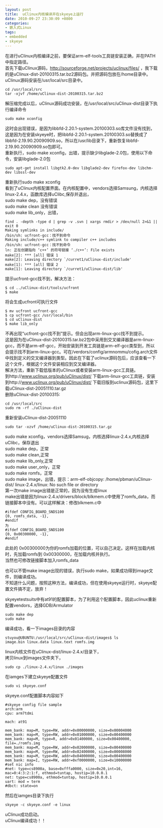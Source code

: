 ```yaml
---
layout: post
title:  uClinux内核编译并在skyeye上运行
date: 2010-09-27 23:30:09 +0800
categories:
- 嵌入式Linux
tags:
- embedded
- skyeye
---
```


在进行uClinux内核编译之前，要保证arm-elf-tools工具链安装正确，并在PATH中指定路径。  
首先下载uClinux源码，http://sourceforge.net/projects/uclinux/files/ ，我下载的是uClinux-dist-20100315.tar.bz2源码包。并把源码包放在/home目录中。uClinux源码安装在/usr/local/src目录中。  

```
cd /usr/local/src
tar -xjvf /home/uClinux-dist-20100315.tar.bz2
```

解压缩完成以后，uClinux源码成功安装，在/usr/local/src/uClinux-dist目录下执行编译命令  

```
sudo make xconfig
```  

这时会出现错误，是因为libbfd-2.20.1-system.20100303.so库文件没有找到，这是因为在安装skyeye时，把libbfd-2.20.1-system.20100303.so替换成了libbfd-2.19.90.20090909.so，所以在/usr/lib目录下，重新恢复libbfd-2.19.90.20090909.so包即可。  
重新执行，sudo make xconfig，出错，提示缺少libglade-2.0包，使用以下命令，安装libglade-2.0包  

```
sudo apt-get install libgtk2.0-dev libglade2-dev firefox-dev libchm-dev libssl-dev
```
  
重新执行sudo make xconfig   
看到了uClinux内核配置界面。在内核配置中，vendors选择Samsung，内核选择linux-2.4.x，函数库选择uClibc,保存并退出，   
sudo make dep，没有错误   
sudo make clean 没有错误   
sudo make lib_only，出错，  
 
```
find . -depth -type d | grep -v .svn | xargs rmdir > /dev/null 2>&1 || exit 0
Making symlinks in include/
/bin/sh: ucfront-gcc：找不到命令
Making include/c++ symlink to compiler c++ includes
/bin/sh: ucfront-gcc：找不到命令
ln: 正在创建指向 ‘c++’ 的符号链接 ‘./c++’: File exists
make[2]: *** [all] 错误 1
make[2]: Leaving directory `/curret1/uClinux-dist/include'
make[1]: *** [all] 错误 2
make[1]: Leaving directory `/curret1/uClinux-dist/lib'
```

提示ucfront-gcc找不到，解决方法：   

```
$ cd ../uClinux-dist/tools/ucfront
$ make   
```

将会生成ucfront可执行文件   

```
$ mv ucfront ucfront-gcc
$ cp ucfront-gcc /usr/local/bin
$ cd uClinux-dist
$ make lib_only
```

不再出现“ucfront-gcc找不到”提示。但会出现arm-linux-gcc找不到提示。   
这是因为在uClinux-dist-20100315.tar.bz2包中采用到交叉编译器是arm-linux-gcc，而不是arm-elf-gcc，开始安装到开发工具链是arm-elf-gcc类型到，所以会提示找不到arm-linux-gcc。可在/verdors/config/armnommu/cofig.arch文件中找到定义的交叉编译器到类型。因此在下载了uclinux源码包后，应该查看一下这个文件，根据这个文件安装相应到交叉编译器。   
解决方法，重新下载低版本的uClinux或者安装arm-linux-gcc工具链。   
到http://www.uclinux.org/pub/uClinux/dist/ 下载arm-linux-gcc工具链，安装   
到http://www.uclinux.org/pub/uClinux/dist/ 下载旧版到uclinux源码包，这里下载uClinux-dist-20051110.tar.gz   
删除uClinux-dist-20100315:   

```
cd /usr/local/src
sudo rm -rf ./uClinux-dist

```
重新安装uClinux-dist-20051110   

```
sudo tar -xzvf /home/uClinux-dist-20100315.tar.gz
```

sudo make xconfig，vendors选择Samsug，内核选择linux-2.4.x,内核选择uClibc，保存退出   
sudo make dep，正常   
sudo make clean,正常   
sudo make lib_only,正常   
sudo make user_only，正常    
sudo make romfs，正常   
sudo make image，出错，提示：arm-elf-objcopy: /home/pbman/uClinux-dist/ linux-2.4.x/linux: No such file or directory   
第一次make image出错是正常的，因为没有生成linux   
make出错是因为linux-2.4.x/drivers/block/blkmem.c中使用了romfs_data，而链接脚本中没有。可以这样解决：修改blkmem.c中   

```
#ifdef CONFIG_BOARD_SNDS100
{0, romfs_data, -1},
#endif
为
#ifdef CONFIG_BOARD_SNDS100
{0, 0x00300000, -1},
#endif
```

此处的 0x00300000为你的romfs加载的位置，可以自己决定。这样在加载内核时，先加载romfs到 0x00300000，在加载内核并执行。   
当然也可修改链接脚本加入romfs_data

也可以不管make image出现的错误，执行sudo make，如果成功得到image文件，则编译成功。   
不知道什么问题，按照这种方法，编译成功，但在使用skyeye运行时，skyeye配置文件搞不定，放弃！   

skyeyetestsuits中有at91的配置脚本，为了利用这个配置脚本，因此uclinux重新配置vendors，选择GDB/Armulator
```
sudo make dep
sudo make
```
编译成功，看一下images目录的内容  
```
stuyou@UBUNTU:/usr/local/src/uClinux-dist/images$ ls
image.bin linux.data linux.text romfs.img
```
linux内核文件在uClinux-dist/linux-2.4.x/目录下，  
拷贝linux到images文件夹下，
```
sudo cp ./linux-2.4.x/linux ./images
```
在iamges下建立skyeye配置文件   
```
sudo vi skyeye.conf
```
skyeye.conf配置脚本内容如下   

```
#skyeye config file sample
arch:arm
cpu: arm7tdmi

mach: at91

mem_bank: map=M, type=RW, addr=0x00000000, size=0x00004000
mem_bank: map=M, type=RW, addr=0x01000000, size=0x00400000
mem_bank: map=M, type=R, addr=0x01400000, size=0x00400000, file=./romfs.img
mem_bank: map=M, type=RW, addr=0x02000000, size=0x00400000
mem_bank: map=M, type=RW, addr=0x02400000, size=0x00008000
mem_bank: map=M, type=RW, addr=0x04000000, size=0x00400000
mem_bank: map=I, type=RW, addr=0xf0000000, size=0x10000000
#set nic info
#net: type=cs8900a, base=0xfffa0000, size=0x20,int=16, mac=0:4:3:2:1:f, ethmod=tuntap, hostip=10.0.0.1
net: type=cs8900a, ethmod=tuntap, hostip=10.0.0.1
uart: mod = term
#dbct: state=on
```

然后在iamges目录下执行   

```
skyeye -c skyeye.conf -e linux
```

uClinux成功启动。    
uClinux编译成功！！